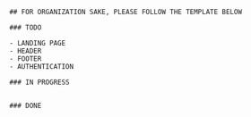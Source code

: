 
        ## FOR ORGANIZATION SAKE, PLEASE FOLLOW THE TEMPLATE BELOW

        ### TODO
        
        - LANDING PAGE
        - HEADER
        - FOOTER
        - AUTHENTICATION

        ### IN PROGRESS


        ### DONE
